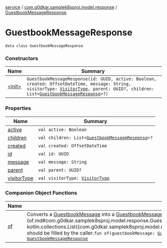 [service](../../index.md) / [com.g0dkar.samplek8sproj.model.response](../index.md) / [GuestbookMessageResponse](./index.md)

# GuestbookMessageResponse

`data class GuestbookMessageResponse`

### Constructors

| Name | Summary |
|---|---|
| [&lt;init&gt;](-init-.md) | `GuestbookMessageResponse(id: UUID, active: Boolean, created: OffsetDateTime, message: String, visitorType: `[`VisitorType`](../../com.g0dkar.samplek8sproj.model/-visitor-type/index.md)`, parent: UUID?, children: List<`[`GuestbookMessageResponse`](./index.md)`>?)` |

### Properties

| Name | Summary |
|---|---|
| [active](active.md) | `val active: Boolean` |
| [children](children.md) | `val children: List<`[`GuestbookMessageResponse`](./index.md)`>?` |
| [created](created.md) | `val created: OffsetDateTime` |
| [id](id.md) | `val id: UUID` |
| [message](message.md) | `val message: String` |
| [parent](parent.md) | `val parent: UUID?` |
| [visitorType](visitor-type.md) | `val visitorType: `[`VisitorType`](../../com.g0dkar.samplek8sproj.model/-visitor-type/index.md) |

### Companion Object Functions

| Name | Summary |
|---|---|
| [of](of.md) | Converts a [GuestbookMessage](../../com.g0dkar.samplek8sproj.model/-guestbook-message/index.md) into a [GuestbookMessageResponse](./index.md). The [children](of.md#com.g0dkar.samplek8sproj.model.response.GuestbookMessageResponse.Companion$of(com.g0dkar.samplek8sproj.model.GuestbookMessage, kotlin.collections.List((com.g0dkar.samplek8sproj.model.response.GuestbookMessageResponse)))/children) argument will be used for the response. It should be filled by the caller.`fun of(guestbookMessage: `[`GuestbookMessage`](../../com.g0dkar.samplek8sproj.model/-guestbook-message/index.md)`, children: List<`[`GuestbookMessageResponse`](./index.md)`> = listOf()): `[`GuestbookMessageResponse`](./index.md) |
